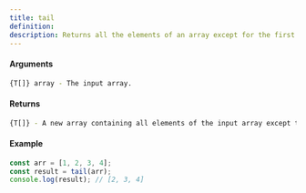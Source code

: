 ```yaml
---
title: tail
definition: 
description: Returns all the elements of an array except for the first one.
---
```



#### Arguments


```bash
{T[]} array - The input array.
```


#### Returns


```bash
{T[]} - A new array containing all elements of the input array except the first one.
```


#### Example


```ts
const arr = [1, 2, 3, 4];const result = tail(arr);console.log(result); // [2, 3, 4]
```